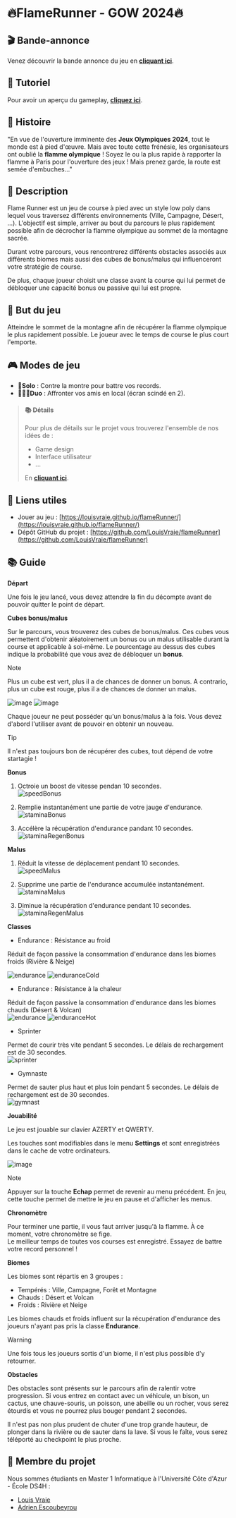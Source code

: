 # 🔥FlameRunner - GOW 2024🔥

## 🎬 Bande-annonce

Venez découvrir la bande annonce du jeu en **[cliquant ici](https://youtu.be/3I5FaNAnaLY)**.

## 🏁 Tutoriel

Pour avoir un aperçu du gameplay, **[cliquez ici](https://youtu.be/uiI-DI9plR0)**.

## 📢 Histoire

"En vue de l'ouverture imminente des **Jeux Olympiques 2024**, tout le monde est à pied d'œuvre. Mais avec toute cette frénésie, les organisateurs ont oublié la **flamme olympique** ! 
Soyez le ou la plus rapide à rapporter la flamme à Paris pour l'ouverture des jeux ! Mais prenez garde, la route est semée d'embuches…"


## 📖 Description

Flame Runner est un jeu de course à pied avec un style low poly dans lequel vous traversez différents environnements (Ville, Campagne, Désert, ...). 
L'objectif est simple, arriver au bout du parcours le plus rapidement possible afin de décrocher la flamme olympique au sommet de la montagne sacrée.

Durant votre parcours, vous rencontrerez différents obstacles associés aux différents biomes mais aussi des cubes de bonus/malus qui influenceront votre stratégie de course.

De plus, chaque joueur choisit une classe avant la course qui lui permet de débloquer une capacité bonus ou passive qui lui est propre.

## 🎯 But du jeu

Atteindre le sommet de la montagne afin de récupérer la flamme olympique le plus rapidement possible.
Le joueur avec le temps de course le plus court l'emporte.

## 🎮 Modes de jeu

- **🧍Solo** : Contre la montre pour battre vos records.
- **🧑‍🤝‍🧑Duo** : Affronter vos amis en local (écran scindé en 2).

> #### 📚 Détails 
> Pour plus de détails sur le projet vous trouverez l'ensemble de nos idées de : 
> - Game design 
> - Interface utilisateur
> - ...
> 
> En **[cliquant ici](https://drive.google.com/drive/folders/1p7vsO7vuWu8rYQDJA0QNg3Xx2BEph3aF?usp=sharing)**.

## 🔗 Liens utiles
- Jouer au jeu : [https://louisvraie.github.io/flameRunner/](https://louisvraie.github.io/flameRunner/)
- Dépôt GitHub du projet : [https://github.com/LouisVraie/flameRunner](https://github.com/LouisVraie/flameRunner)

## 📚 Guide

**Départ**  

Une fois le jeu lancé, vous devez attendre la fin du décompte avant de pouvoir quitter le point de départ.


**Cubes bonus/malus**

Sur le parcours, vous trouverez des cubes de bonus/malus. Ces cubes vous permettent d'obtenir aléatoirement un bonus ou un malus utilisable durant la course et applicable à soi-même. 
Le pourcentage au dessus des cubes indique la probabilité que vous avez de débloquer un **bonus**. 

> [!NOTE]
> Plus un cube est vert, plus il a de chances de donner un bonus. A contrario, plus un cube est rouge, plus il a de chances de donner un malus.

![image](https://github.com/LouisVraie/flameRunner/assets/91614537/db68a243-c3b4-4cf7-b16f-283d079f2fde) ![image](https://github.com/LouisVraie/flameRunner/assets/91614537/19a34837-9600-4e26-9e93-bf2ce3c4fe3d)

Chaque joueur ne peut posséder qu'un bonus/malus à la fois. Vous devez d'abord l'utiliser avant de pouvoir en obtenir un nouveau.

> [!TIP]
> Il n'est pas toujours bon de récupérer des cubes, tout dépend de votre startagie !


**Bonus** 

1. Octroie un boost de vitesse pendan 10 secondes.  
![speedBonus](https://github.com/LouisVraie/flameRunner/assets/91614537/e4afcef5-0c01-4d98-8c87-5854e8902fc9) 

2. Remplie instantanément une partie de votre jauge d'endurance.  
![staminaBonus](https://github.com/LouisVraie/flameRunner/assets/91614537/71fd839a-29e3-4210-a05e-9c638d6567ad) 

3. Accélère la récupération d'endurance pandant 10 secondes.  
![staminaRegenBonus](https://github.com/LouisVraie/flameRunner/assets/91614537/72e45815-5fce-4137-b495-4946e428945d)

**Malus**

1. Réduit la vitesse de déplacement pendant 10 secondes.  
![speedMalus](https://github.com/LouisVraie/flameRunner/assets/91614537/0fbf7180-6fb7-4c06-b10c-7bc08d8b8653) 

2. Supprime une partie de l'endurance accumulée instantanément.  
![staminaMalus](https://github.com/LouisVraie/flameRunner/assets/91614537/a966eefd-0bfb-42b3-84c4-d4df424217ef)

3. Diminue la récupération d'endurance pendant 10 secondes.  
![staminaRegenMalus](https://github.com/LouisVraie/flameRunner/assets/91614537/c976e530-4adb-4839-9f59-21d78a59944b)

**Classes**

* Endurance : Résistance au froid  

Réduit de façon passive la consommation d'endurance dans les biomes froids (Rivière & Neige)

![endurance](https://github.com/LouisVraie/flameRunner/assets/91614537/19725635-a69a-48e9-a025-b71259a1ef61) ![enduranceCold](https://github.com/LouisVraie/flameRunner/assets/91614537/0ab1b290-3a76-4900-9765-655566af0d50)

* Endurance : Résistance à la chaleur  

Réduit de façon passive la consommation d'endurance dans les biomes chauds (Désert & Volcan)  
![endurance](https://github.com/LouisVraie/flameRunner/assets/91614537/19725635-a69a-48e9-a025-b71259a1ef61) ![enduranceHot](https://github.com/LouisVraie/flameRunner/assets/91614537/bafba643-d390-444c-9c74-a76092d6d7aa)

* Sprinter

Permet de courir très vite pendant 5 secondes. Le délais de rechargement est de 30 secondes.  
![sprinter](https://github.com/LouisVraie/flameRunner/assets/91614537/19915a5f-d909-4cea-a95a-a06fa82d82e7)


* Gymnaste

Permet de sauter plus haut et plus loin pendant 5 secondes. Le délais de rechargement est de 30 secondes.  
![gymnast](https://github.com/LouisVraie/flameRunner/assets/91614537/8e84f2db-8083-42cf-add1-6beed77fde29)

**Jouabilité**

Le jeu est jouable sur clavier AZERTY et QWERTY.

Les touches sont modifiables dans le menu **Settings** et sont enregistrées dans le cache de votre ordinateurs.

![image](https://github.com/LouisVraie/flameRunner/assets/91614537/dee00f55-abfc-44a1-b2ef-b5e2ad9e4dec)

> [!NOTE]
> Appuyer sur la touche **Echap** permet de revenir au menu précédent. En jeu, cette touche permet de mettre le jeu en pause et d'afficher les menus.

**Chronomètre**

Pour terminer une partie, il vous faut arriver jusqu'à la flamme. À ce moment, votre chronomètre se fige.  
Le meilleur temps de toutes vos courses est enregistré. Essayez de battre votre record personnel ! 

**Biomes**

Les biomes sont répartis en 3 groupes :
- Tempérés : Ville, Campagne, Forêt et Montagne
- Chauds : Désert et Volcan
- Froids : Rivière et Neige

Les biomes chauds et froids influent sur la récupération d'endurance des joueurs n'ayant pas pris la classe **Endurance**.

> [!WARNING]
> Une fois tous les joueurs sortis d'un biome, il n'est plus possible d'y retourner.


**Obstacles**

Des obstacles sont présents sur le parcours afin de ralentir votre progression. Si vous entrez en contact avec un véhicule, un bison, un cactus, une chauve-souris, un poisson, une abeille ou un rocher, vous serez étourdis et vous ne pourrez plus bouger pendant 2 secondes.

Il n'est pas non plus prudent de chuter d'une trop grande hauteur, de plonger dans la rivière ou de sauter dans la lave. Si vous le faîte, vous serez téléporté au checkpoint le plus proche. 

## 🏃 Membre du projet

Nous sommes étudiants en Master 1 Informatique à l'Université Côte d'Azur - École DS4H :
- [Louis Vraie](https://github.com/LouisVraie)
- [Adrien Escoubeyrou](https://github.com/AdrienEscbr)
